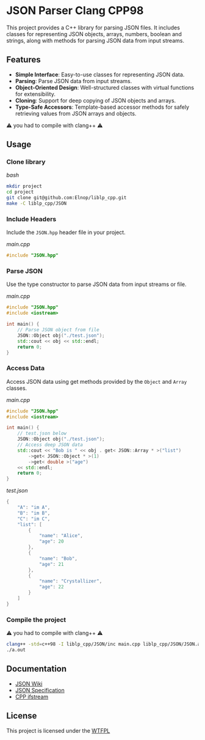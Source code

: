 # JSON Parser Clang CPP98

This project provides a C++ library for parsing JSON files. It includes classes for representing JSON objects, arrays, numbers, boolean and strings, along with methods for parsing JSON data from input streams.

## Features

- **Simple Interface**: Easy-to-use classes for representing JSON data.
- **Parsing**: Parse JSON data from input streams.
- **Object-Oriented Design**: Well-structured classes with virtual functions for extensibility.
- **Cloning**: Support for deep copying of JSON objects and arrays.
- **Type-Safe Accessors**: Template-based accessor methods for safely retrieving values from JSON arrays and objects.

⚠️ you had to compile with clang++ ⚠️

## Usage

### Clone library
*bash*
```bash
mkdir project
cd project
git clone git@github.com:Elnop/liblp_cpp.git
make -C liblp_cpp/JSON
```

### Include Headers
Include the `JSON.hpp` header file in your project.

*main.cpp*
```cpp
#include "JSON.hpp"
```

### Parse JSON
Use the type constructor to parse JSON data from input streams or file.

*main.cpp*
```cpp
#include "JSON.hpp"
#include <iostream>

int main() {
    // Parse JSON object from file
    JSON::Object obj("./test.json");
    std::cout << obj << std::endl;
    return 0;
}
```
### Access Data
Access JSON data using get methods provided by the `Object` and `Array` classes.

*main.cpp*
```cpp
#include "JSON.hpp"
#include <iostream>

int main() {
    // test.json below
    JSON::Object obj("./test.json");
    // Access deep JSON data
    std::cout << "Bob is " << obj . get< JSON::Array * >("list")
        ->get< JSON::Object * >(1)
        ->get< double >("age")
    << std::endl;
    return 0;
}
```

*test.json*
```cpp
{
    "A": "im A",
    "B": "im B",
    "C": "im C",
    "list": [
        {
            "name": "Alice",
            "age": 20
        },
        {
            "name": "Bob",
            "age": 21
        },
        {
            "name": "Crystallizer",
            "age": 22
        }
    ]
}
```

### Compile the project
⚠️ you had to compile with clang++ ⚠️

```bash
clang++ -std=c++98 -I liblp_cpp/JSON/inc main.cpp liblp_cpp/JSON/JSON.a
./a.out
```

## Documentation

- [JSON Wiki](https://fr.wikipedia.org/wiki/JavaScript_Object_Notation)
- [JSON Specification](https://www.json.org/json-en.html)
- [CPP ifstream](https://cplusplus.com/reference/fstream/ifstream/)

## License

This project is licensed under the [WTFPL](https://en.wikipedia.org/wiki/WTFPL)